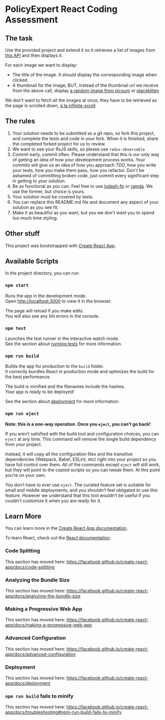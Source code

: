 # PolicyExpert React Coding Assessment

## The task

Use the provided project and extend it so it retrieves a list of images from [this API](https://jsonplaceholder.typicode.com/photos) and then displays it.

For each image we want to display:

- The title of the image. It should display the corresponding image when clicked.
- A thumbnail for the image, BUT, instead of the thumbnail url we receive from the above call, display [a random image from picsum](https://picsum.photos/) or [placekitten](https://placekitten.com/)

We don't want to fetch all the images at once, they have to be retrieved as the page is scrolled down, [à la infinite-scroll](https://infinite-scroll.com/demo/masonry/).

## The rules

1. Your solution needs to be submitted as a git repo, so fork this project, and complete the tests and code in your fork. When it is finished, share the completed forked project for us to review. 
1. We want to see your RxJS skills, so please use `redux-observable`
1. Commit early, commit often.
   Please understand that this is our only way of getting an idea of how your development process works.
   Your commits will give us an idea of how you approach *TDD*, how you write your tests, how you make them pass, how you refactor.
   Don't be ashamed of committing broken code, just commit every significant step in getting to your solution.
1. Be as functional as you can. Feel free to use [lodash-fp](https://github.com/lodash/lodash/wiki/FP-Guide) or [ramda](https://ramdajs.com/). We use the former, but choice is yours.
1. Your solution *must* be covered by tests.
1. You can replace this README.md file and document any aspect of your solution as you see fit.
1. Make it as beautiful as you want, but you we don't want you to spend too much time styling.

## Other stuff

This project was bootstrapped with [Create React App](https://github.com/facebook/create-react-app).

## Available Scripts

In the project directory, you can run:

### `npm start`

Runs the app in the development mode.<br>
Open [http://localhost:3000](http://localhost:3000) to view it in the browser.

The page will reload if you make edits.<br>
You will also see any lint errors in the console.

### `npm test`

Launches the test runner in the interactive watch mode.<br>
See the section about [running tests](https://facebook.github.io/create-react-app/docs/running-tests) for more information.

### `npm run build`

Builds the app for production to the `build` folder.<br>
It correctly bundles React in production mode and optimizes the build for the best performance.

The build is minified and the filenames include the hashes.<br>
Your app is ready to be deployed!

See the section about [deployment](https://facebook.github.io/create-react-app/docs/deployment) for more information.

### `npm run eject`

**Note: this is a one-way operation. Once you `eject`, you can’t go back!**

If you aren’t satisfied with the build tool and configuration choices, you can `eject` at any time. This command will remove the single build dependency from your project.

Instead, it will copy all the configuration files and the transitive dependencies (Webpack, Babel, ESLint, etc) right into your project so you have full control over them. All of the commands except `eject` will still work, but they will point to the copied scripts so you can tweak them. At this point you’re on your own.

You don’t have to ever use `eject`. The curated feature set is suitable for small and middle deployments, and you shouldn’t feel obligated to use this feature. However we understand that this tool wouldn’t be useful if you couldn’t customize it when you are ready for it.

## Learn More

You can learn more in the [Create React App documentation](https://facebook.github.io/create-react-app/docs/getting-started).

To learn React, check out the [React documentation](https://reactjs.org/).

### Code Splitting

This section has moved here: https://facebook.github.io/create-react-app/docs/code-splitting

### Analyzing the Bundle Size

This section has moved here: https://facebook.github.io/create-react-app/docs/analyzing-the-bundle-size

### Making a Progressive Web App

This section has moved here: https://facebook.github.io/create-react-app/docs/making-a-progressive-web-app

### Advanced Configuration

This section has moved here: https://facebook.github.io/create-react-app/docs/advanced-configuration

### Deployment

This section has moved here: https://facebook.github.io/create-react-app/docs/deployment

### `npm run build` fails to minify

This section has moved here: https://facebook.github.io/create-react-app/docs/troubleshooting#npm-run-build-fails-to-minify
